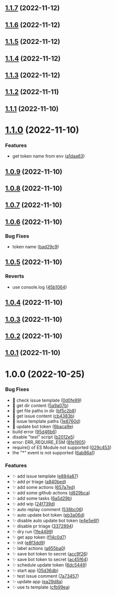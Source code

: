 ## [1.1.7](https://github.com/bubkoo/bot/compare/v1.1.6...v1.1.7) (2022-11-12)

## [1.1.6](https://github.com/bubkoo/bot/compare/v1.1.5...v1.1.6) (2022-11-12)

## [1.1.5](https://github.com/bubkoo/bot/compare/v1.1.4...v1.1.5) (2022-11-12)

## [1.1.4](https://github.com/bubkoo/bot/compare/v1.1.3...v1.1.4) (2022-11-12)

## [1.1.3](https://github.com/bubkoo/bot/compare/v1.1.2...v1.1.3) (2022-11-12)

## [1.1.2](https://github.com/bubkoo/bot/compare/v1.1.1...v1.1.2) (2022-11-11)

## [1.1.1](https://github.com/bubkoo/bot/compare/v1.1.0...v1.1.1) (2022-11-10)

# [1.1.0](https://github.com/bubkoo/bot/compare/v1.0.9...v1.1.0) (2022-11-10)


### Features

* get token name from env ([a1daa63](https://github.com/bubkoo/bot/commit/a1daa6331fa4a28d6abf053a3063307d5c61579a))

## [1.0.9](https://github.com/bubkoo/bot/compare/v1.0.8...v1.0.9) (2022-11-10)

## [1.0.8](https://github.com/bubkoo/bot/compare/v1.0.7...v1.0.8) (2022-11-10)

## [1.0.7](https://github.com/bubkoo/bot/compare/v1.0.6...v1.0.7) (2022-11-10)

## [1.0.6](https://github.com/bubkoo/bot/compare/v1.0.5...v1.0.6) (2022-11-10)


### Bug Fixes

* token name ([bad29c9](https://github.com/bubkoo/bot/commit/bad29c9f1c01481c766a2bee82c81cc042f9eaad))

## [1.0.5](https://github.com/bubkoo/bot/compare/v1.0.4...v1.0.5) (2022-11-10)


### Reverts

* use console.log ([45b1064](https://github.com/bubkoo/bot/commit/45b10649657b484d76aed49e8d651e2bb986023b))

## [1.0.4](https://github.com/bubkoo/bot/compare/v1.0.3...v1.0.4) (2022-11-10)

## [1.0.3](https://github.com/bubkoo/bot/compare/v1.0.2...v1.0.3) (2022-11-10)

## [1.0.2](https://github.com/bubkoo/bot/compare/v1.0.1...v1.0.2) (2022-11-10)

## [1.0.1](https://github.com/bubkoo/bot/compare/v1.0.0...v1.0.1) (2022-11-10)

# 1.0.0 (2022-10-25)


### Bug Fixes

* 🐛 check issue template ([0d0fe99](https://github.com/bubkoo/bot/commit/0d0fe996a612076bc2959c59f4bf31471b488794))
* 🐛 get dir content ([5a9a07b](https://github.com/bubkoo/bot/commit/5a9a07bdebe568658136b5e6f4c69d7d341d1187))
* 🐛 get file paths in dir ([bf5c2b8](https://github.com/bubkoo/bot/commit/bf5c2b844d08f27fd703897821b3c8399b86a3cb))
* 🐛 get issue content ([cb4383b](https://github.com/bubkoo/bot/commit/cb4383bfd8e5c9d349ee64e0c374eae2a44f0ab6))
* 🐛 issue template paths ([1e8760d](https://github.com/bubkoo/bot/commit/1e8760d67c752f9b46ffcb17a3c52bc1006e0b6f))
* 🐛 update bot token ([6baca9e](https://github.com/bubkoo/bot/commit/6baca9e90b1b7862803f57a23a9823d31ec1231f))
* build error ([95d46b6](https://github.com/bubkoo/bot/commit/95d46b677433f59ae275bdcc0e0a2fa96c870484))
* disable "test" script ([b2012e5](https://github.com/bubkoo/bot/commit/b2012e534db580050284c9dd305c29a1d96dee5d))
* error: ERR_REQUIRE_ESM ([8fe1905](https://github.com/bubkoo/bot/commit/8fe190579aa7485c9f45bbff5208106c4ffa04c6))
* require() of ES Module not supported ([029c453](https://github.com/bubkoo/bot/commit/029c453dc9ef99fa7c730ad7bca0b3fe868ad84d))
* the "*" event is not supported ([6ab86a1](https://github.com/bubkoo/bot/commit/6ab86a1808cbfce2237acaca7d87e9a75ab03dec))


### Features

* ✨ add issue template ([e884a87](https://github.com/bubkoo/bot/commit/e884a879a4853e17d8ae43ea6ad11109e5fe4515))
* ✨ add pr triage ([a840bed](https://github.com/bubkoo/bot/commit/a840bed90074314ddef240123b783e88cade3d65))
* ✨ add some actions ([657a7ed](https://github.com/bubkoo/bot/commit/657a7ed075cdcc14314ca80042bcd36d9ebedf3f))
* ✨ add some github actions ([d829bca](https://github.com/bubkoo/bot/commit/d829bca53418f458e907ef8b652c4804c8163687))
* ✨ add some tasks ([6a5d29b](https://github.com/bubkoo/bot/commit/6a5d29b0cd871a9b29128a1c47cca3668a683706))
* ✨ add wip ([24f739d](https://github.com/bubkoo/bot/commit/24f739d0134d43b4c2e226d165988da18264dea6))
* ✨ auto replay comment ([538bc06](https://github.com/bubkoo/bot/commit/538bc060568b86b27800901af0dbf05ef443ba4d))
* ✨ auto update bot token ([eb3a06d](https://github.com/bubkoo/bot/commit/eb3a06d316c56631f0d105b1addf75edeec7d1f7))
* ✨ disable auto update bot token ([e4e5e6f](https://github.com/bubkoo/bot/commit/e4e5e6fd6f296008e60efed43fbf7dc651ae65d2))
* ✨ disable pr triage ([3372894](https://github.com/bubkoo/bot/commit/33728945bce36debda34204468e0cb49f0ad23ca))
* ✨ dry run ([1fe4499](https://github.com/bubkoo/bot/commit/1fe4499ff411029ada3831d3913198b8b8289f71))
* ✨ get app token ([f14c0d7](https://github.com/bubkoo/bot/commit/f14c0d7130efaed0506a4671ab490bc41503e5b9))
* ✨ init ([e8f3dd9](https://github.com/bubkoo/bot/commit/e8f3dd9a8077f6e48ad88f69af965f4d1ddd295a))
* ✨ label actions ([a655ba0](https://github.com/bubkoo/bot/commit/a655ba0ddf135c0dcb994678c2d52963b8182ec3))
* ✨ save bot token to secret ([acc9f26](https://github.com/bubkoo/bot/commit/acc9f26f9e0513ef2e1b6ca94d9dc2115005a9ce))
* ✨ save bot token to secret ([ac45f64](https://github.com/bubkoo/bot/commit/ac45f6437f8583bf6d7e14e11e23d1fbf309c6f2))
* ✨ schedule update token ([6dc5449](https://github.com/bubkoo/bot/commit/6dc54499bf0331cf7aa3a54d72fb04c4500c007d))
* ✨ start app ([05d36db](https://github.com/bubkoo/bot/commit/05d36db90d6c2c5deb50a62ff56f17c39a2c44c5))
* ✨ test issue comment ([7a73457](https://github.com/bubkoo/bot/commit/7a73457b0311cd872cfe955dd4b09ef10f608f43))
* ✨ update app ([ea29d8a](https://github.com/bubkoo/bot/commit/ea29d8a9df464c4e24e24ee3222610bd036f1b5a))
* ✨ use ts template ([cfb99ea](https://github.com/bubkoo/bot/commit/cfb99eacd08eb506dc886caffb6485bf3436c1ae))
